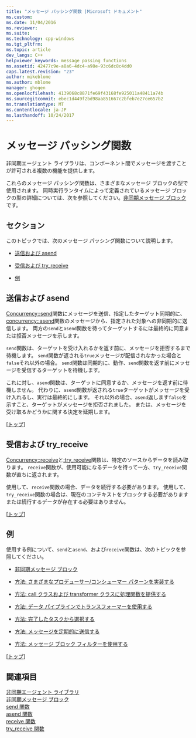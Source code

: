 ```yaml
---
title: "メッセージ パッシング関数 |Microsoft ドキュメント"
ms.custom: 
ms.date: 11/04/2016
ms.reviewer: 
ms.suite: 
ms.technology: cpp-windows
ms.tgt_pltfrm: 
ms.topic: article
dev_langs: C++
helpviewer_keywords: message passing functions
ms.assetid: 42477c9e-a8a6-4dc4-a98e-93c6dc8c4dd0
caps.latest.revision: "23"
author: mikeblome
ms.author: mblome
manager: ghogen
ms.openlocfilehash: 4139068c8871fe69f43168fe925011a48411a74b
ms.sourcegitcommit: ebec1d449f2bd98aa851667c2bfeb7e27ce657b2
ms.translationtype: MT
ms.contentlocale: ja-JP
ms.lasthandoff: 10/24/2017
---
```

# <a name="message-passing-functions"></a>メッセージ パッシング関数
非同期エージェント ライブラリは、コンポーネント間でメッセージを渡すことが許可される複数の機能を提供します。  
  
 これらのメッセージ パッシング関数は、さまざまなメッセージ ブロックの型で使用されます。 同時実行ランタイムによって定義されているメッセージ ブロックの型の詳細については、次を参照してください。[非同期メッセージ ブロック](../../parallel/concrt/asynchronous-message-blocks.md)です。  
  
##  <a name="top"></a> セクション  
 このトピックでは、次のメッセージ パッシング関数について説明します。  
  
-   [送信および asend](#send)  
  
-   [受信および try_receive](#receive)  
  
-   [例](#examples)  
  
##  <a name="send"></a>送信および asend  

 [Concurrency::send](reference/concurrency-namespace-functions.md#send)関数にメッセージを送信、指定したターゲット同期的に、 [concurrency::asend](reference/concurrency-namespace-functions.md#asend)関数のメッセージから、指定された対象への非同期的に送信します。 両方の`send`と`asend`関数を待ってターゲットするには最終的に同意または拒否メッセージを示します。  
  
 `send`関数は、ターゲットを受け入れるかを返す前に、メッセージを拒否するまで待機します。 `send`関数が返される`true`メッセージが配信されなかった場合と`false`それ以外の場合。 `send`関数は同期的に、動作、`send`関数を返す前にメッセージを受信するターゲットを待機します。  
  
 これに対し、`asend`関数は、ターゲットに同意するか、メッセージを返す前に待機しません。 代わりに、`asend`関数が返される`true`ターゲットがメッセージを受け入れるし、実行は最終的にします。 それ以外の場合、`asend`返します`false`を示すこと、ターゲットがメッセージを拒否されました。 または、メッセージを受け取るかどうかに関する決定を延期します。  
  
 [[トップ](#top)]  
  
##  <a name="receive"></a>受信および try_receive  

 [Concurrency::receive](reference/concurrency-namespace-functions.md#receive)と[:try_receive](reference/concurrency-namespace-functions.md#try_receive)関数は、特定のソースからデータを読み取ります。 `receive`関数が、使用可能になるデータを待って一方、`try_receive`関数が直ちに返されます。  
  
 使用して、`receive`関数の場合、データを続行する必要があります。 使用して、`try_receive`関数の場合は、現在のコンテキストをブロックする必要がありますまたは続行するデータが存在する必要はありません。  
  
 [[トップ](#top)]  
  
##  <a name="examples"></a> 例  
 使用する例について、`send`と`asend`、および`receive`関数は、次のトピックを参照してください。  
  
-   [非同期メッセージ ブロック](../../parallel/concrt/asynchronous-message-blocks.md)  
  
-   [方法: さまざまなプロデューサー/コンシューマー パターンを実装する](../../parallel/concrt/how-to-implement-various-producer-consumer-patterns.md)  
  
-   [方法: call クラスおよび transformer クラスに処理関数を提供する](../../parallel/concrt/how-to-provide-work-functions-to-the-call-and-transformer-classes.md)  
  
-   [方法: データ パイプラインでトランスフォーマーを使用する](../../parallel/concrt/how-to-use-transformer-in-a-data-pipeline.md)  
  
-   [方法: 完了したタスクから選択する](../../parallel/concrt/how-to-select-among-completed-tasks.md)  
  
-   [方法: メッセージを定期的に送信する](../../parallel/concrt/how-to-send-a-message-at-a-regular-interval.md)  
  
-   [方法: メッセージ ブロック フィルターを使用する](../../parallel/concrt/how-to-use-a-message-block-filter.md)  
  
 [[トップ](#top)]  
  
## <a name="see-also"></a>関連項目  
 [非同期エージェント ライブラリ](../../parallel/concrt/asynchronous-agents-library.md)   
 [非同期メッセージ ブロック](../../parallel/concrt/asynchronous-message-blocks.md)   
 [send 関数](reference/concurrency-namespace-functions.md#send)   
 [asend 関数](reference/concurrency-namespace-functions.md#asend)   
 [receive 関数](reference/concurrency-namespace-functions.md#receive)   
 [try_receive 関数](reference/concurrency-namespace-functions.md#try_receive)


